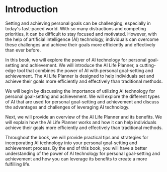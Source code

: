 Introduction
============

Setting and achieving personal goals can be challenging, especially in today's fast-paced world. With so many distractions and competing priorities, it can be difficult to stay focused and motivated. However, with the help of artificial intelligence (AI) technology, individuals can overcome these challenges and achieve their goals more efficiently and effectively than ever before.

In this book, we will explore the power of AI technology for personal goal-setting and achievement. We will introduce the AI Life Planner, a cutting-edge tool that combines the power of AI with personal goal-setting and achievement. The AI Life Planner is designed to help individuals set and achieve their goals more efficiently and effectively than traditional methods.

We will begin by discussing the importance of utilizing AI technology for personal goal-setting and achievement. We will explore the different types of AI that are used for personal goal-setting and achievement and discuss the advantages and challenges of leveraging AI technology.

Next, we will provide an overview of the AI Life Planner and its benefits. We will explain how the AI Life Planner works and how it can help individuals achieve their goals more efficiently and effectively than traditional methods.

Throughout the book, we will provide practical tips and strategies for incorporating AI technology into your personal goal-setting and achievement process. By the end of this book, you will have a better understanding of the power of AI technology for personal goal-setting and achievement and how you can leverage its benefits to create a more fulfilling life.
